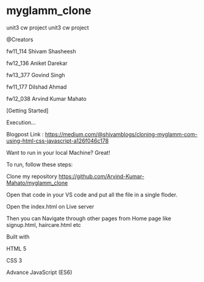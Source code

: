 # myglamm_clone
 unit3 cw project 
unit3 cw project

@Creators

fw11_114 Shivam Shasheesh

fw12_136 Aniket Darekar

fw13_377 Govind Singh

fw11_177 Dilshad Ahmad

fw12_038 Arvind Kumar Mahato

[Getting Started]

Execution...

Blogpost Link : https://medium.com/@shivamblogs/cloning-myglamm-com-using-html-css-javascript-a126f046c178

Want to run in your local Machine? Great!

To run, follow these steps:

Clone my repository https://github.com/Arvind-Kumar-Mahato/myglamm_clone

Open that code in your VS code and put all the file in a single floder.

Open the index.html on Live server

Then you can Navigate through other pages from Home page like signup.html, haircare.html etc

Built with

HTML 5

CSS 3

Advance JavaScript (ES6)
